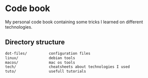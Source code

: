 # Code book

My personal code book containing some tricks I learned on different technologies.

## Directory structure

```md
dot-files/          configuration files
linux/              debian tools
macos/              mac os tools
tech/               cheatsheets about technologies I used
tuto/               usefull tutorials
```
